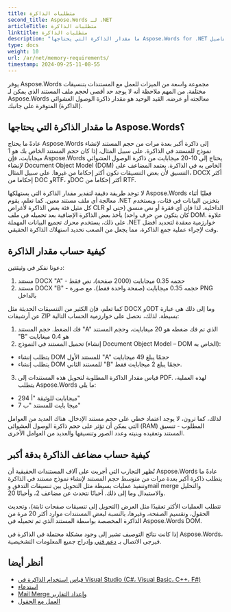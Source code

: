 ```yaml
---
title: متطلبات الذاكرة
second_title: Aspose.Words لـ .NET
articleTitle: متطلبات الذاكرة
linktitle: متطلبات الذاكرة
description: "ما مقدار الذاكرة التي يحتاجها Aspose.Words for .NET للعمل مع المستندات؟ تعرف على التفاصيل."
type: docs
weight: 10
url: /ar/net/memory-requirements/
timestamp: 2024-09-25-11-08-55
---
```


يوفر Aspose.Words مجموعة واسعة من الميزات للعمل مع المستندات بتنسيقات مختلفة. من المهم ملاحظة أنه لا يوجد حد أقصى لحجم ملف المستند الذي يمكن لـ Aspose.Words معالجته أو عرضه. القيد الوحيد هو مقدار ذاكرة الوصول العشوائي (الذاكرة) المتوفرة على جانبك.

## ما مقدار الذاكرة التي يحتاجها Aspose.Words؟

عادةً ما يحتاج Aspose.Words إلى ذاكرة أكبر بعدة مرات من حجم المستند لإنشاء نموذج للمستند في الذاكرة. على سبيل المثال، إذا كان حجم المستند الخاص بك هو 1 ميجابايت، فإن Aspose.Words يحتاج إلى 10-20 ميجابايت من ذاكرة الوصول العشوائي لإنشاء Document Object Model (DOM) الخاص به في الذاكرة. يعتمد المضاعف على التنسيق لأن بعض التنسيقات تكون أكثر إحكاما من غيرها. على سبيل المثال، DOCX أكثر إحكاما من DOC وRTF، وDOC أكثر إحكاما من RTF.

لا توجد طريقة دقيقة لتقدير مقدار الذاكرة التي يستهلكها Aspose.Words فعليًا أثناء معالجة أي ملف مستند معين. كما تعلم، يقوم .NET بتخزين البيانات في فئات، ويستخدم كل مثيل فئة بعض الذاكرة لأغراض CLR الداخلية. لذا فإن أي فقرة أو نص منسق (حتى لو كان يتكون من حرف واحد) يأخذ بعض الذاكرة الإضافية بعد تحميله في ملف DOM. علاوة على ذلك، يستخدم محرك تجميع البيانات المهملة .NET خوارزمية معقدة لتحديد أفضل وقت لإجراء عملية جمع الذاكرة، مما يجعل من الصعب تحديد استهلاك الذاكرة الحقيقي.

## كيفية حساب مقدار الذاكرة

دعونا نفكر في وثيقتين:

1. مستند DOCX "A" - حجمه 0.35 ميجابايت (2000 صفحة)، نص فقط
2. مستند DOCX "B" - حجمه 0.35 ميجابايت (صفحة واحدة فقط)، مع صورة PNG بالداخل

كما تعلم، فإن الكثير من التنسيقات الحديثة مثل DOCX وODT وما إلى ذلك هي عبارة عن أرشيفات ZIP بسيطة. لذلك، نحصل على خوارزمية الحساب التالية:
1. فك الضغط. حجم المستند "A" الذي تم فك ضغطه هو 20 ميغابايت، وحجم المستند "B" هو 0.4 ميغابايت
2. تحميل المستند في النموذج (إنشاء Document Object Model – DOM الخاص به):
* يتطلب إنشاء DOM للمستند الأول "A" حجمًا يبلغ 49 ميجابايت
* يتطلب إنشاء DOM للمستند الثاني "B" حجمًا يبلغ 2 ميجابايت فقط.
3. قياس مقدار الذاكرة المطلوبة لتحويل هذه المستندات إلى PDF. لهذه العملية، يتطلب Aspose.Words ما يلي:
  * 294 ميجابايت للوثيقة "أ"
  * 7 ميجا بايت للمستند "ب"

لذلك، كما ترون، لا يوجد اعتماد خطي على حجم مستند الإدخال. هناك العديد من العوامل التي يمكن أن تؤثر على حجم ذاكرة الوصول العشوائي (RAM) المطلوب - تنسيق المستند وتعقيده وبنيته وعدد الصور وتنسيقها والعديد من العوامل الأخرى.

## كيفية حساب مضاعف الذاكرة بدقة أكبر

تُظهر التجارب التي أجريت على آلاف المستندات الحقيقية أن Aspose.Words عادةً ما يتطلب ذاكرة أكبر بعدة مرات من متوسط حجم المستند لإنشاء نموذج مستند في الذاكرة وتنفيذ عمليات بسيطة مثل التحويل بين تنسيقات التدفق وmail merge والتحليل والاستبدال وما إلى ذلك. أحيانًا نتحدث عن مضاعف 2، وأحيانًا 20.

تتطلب العمليات الأكثر تعقيدًا مثل العرض (التحويل إلى تنسيقات صفحات ثابتة)، وتحديث الحقول، وتقسيم الصفحة، وغيرها، بالنسبة لبعض المستندات موارد أكثر 20 مرة من الذاكرة المخصصة بواسطة المستند الذي تم تحميله في Aspose.Words DOM.

إذا كانت نتائج التوصيف تشير إلى وجود مشكلة محتملة في الذاكرة في Aspose.Words، فيرجى الاتصال بـ [دعم فني](/words/ar/net/technical-support/) وإدراج جميع المعلومات التشخيصية.

## أنظر أيضا

* [قياس استخدام الذاكرة في Visual Studio (C#، Visual Basic، C++، F#)](https://learn.microsoft.com/en-us/visualstudio/profiling/memory-usage?view=vs-2022)
* [استدعاء](/words/ar/net/rendering/)
* [Mail Merge وإعداد التقارير](/words/net/mail-merge-and-reporting/)
* [العمل مع الحقول](/words/ar/net/working-with-fields/)
